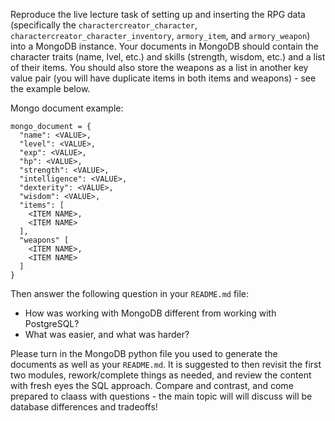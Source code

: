 Reproduce the live lecture task of setting up and
inserting the RPG data (specifically the `charactercreator_character`,
`charactercreator_character_inventory`, `armory_item`, and `armory_weapon`) into 
a MongoDB instance. Your documents in MongoDB should contain the character traits 
(name, lvel, etc.) and skills (strength, wisdom, etc.) and a list of their items. 
You should also store the weapons as a list in another key value pair (you will have 
duplicate items in both items and weapons) - see the example below.

Mongo document example:
```
mongo_document = {
  "name": <VALUE>,
  "level": <VALUE>,
  "exp": <VALUE>,
  "hp": <VALUE>,
  "strength": <VALUE>,
  "intelligence": <VALUE>,
  "dexterity": <VALUE>,
  "wisdom": <VALUE>,
  "items": [
    <ITEM NAME>,
    <ITEM NAME>
  ],
  "weapons" [
    <ITEM NAME>,
    <ITEM NAME>
  ]
}
```

Then answer the following question in your `README.md` file:
* How was working with MongoDB different from working with PostgreSQL?
* What was easier, and what was harder?

Please turn in the MongoDB python file you used to generate the documents as well as your `README.md`. It is suggested to then revisit the first two modules, rework/complete things as needed, and review the content with
fresh eyes the SQL approach. Compare and contrast, and come prepared to claass with questions  - the main topic will will discuss will be database differences and tradeoffs!